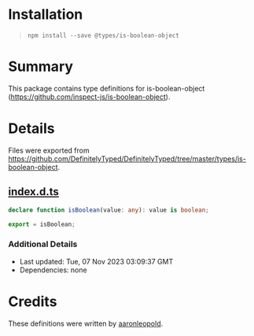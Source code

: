 # Installation
> `npm install --save @types/is-boolean-object`

# Summary
This package contains type definitions for is-boolean-object (https://github.com/inspect-js/is-boolean-object).

# Details
Files were exported from https://github.com/DefinitelyTyped/DefinitelyTyped/tree/master/types/is-boolean-object.
## [index.d.ts](https://github.com/DefinitelyTyped/DefinitelyTyped/tree/master/types/is-boolean-object/index.d.ts)
````ts
declare function isBoolean(value: any): value is boolean;

export = isBoolean;

````

### Additional Details
 * Last updated: Tue, 07 Nov 2023 03:09:37 GMT
 * Dependencies: none

# Credits
These definitions were written by [aaronleopold](https://github.com/aaronleopold).
